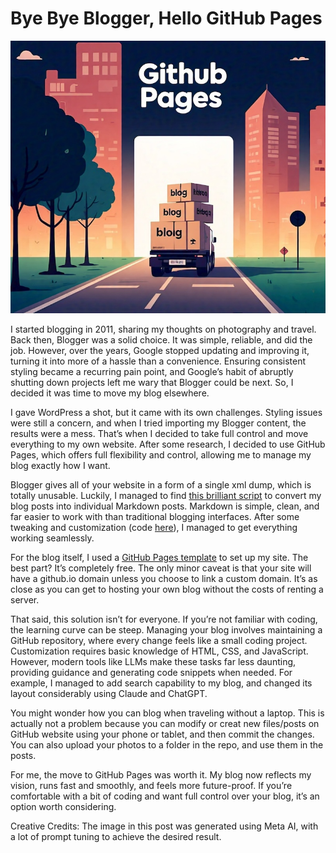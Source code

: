 # Bye Bye Blogger, Hello GitHub Pages

![Moving blog](/img/moving-blog.jpeg)

I started blogging in 2011, sharing my thoughts on photography and travel. Back then, Blogger was a solid choice. It was simple, reliable, and did the job. However, over the years, Google stopped updating and improving it, turning it into more of a hassle than a convenience. Ensuring consistent styling became a recurring pain point, and Google’s habit of abruptly shutting down projects left me wary that Blogger could be next. So, I decided it was time to move my blog elsewhere.

I gave WordPress a shot, but it came with its own challenges. Styling issues were still a concern, and when I tried importing my Blogger content, the results were a mess. That’s when I decided to take full control and move everything to my own website. After some research, I decided to use GitHub Pages, which offers full flexibility and control, allowing me to manage my blog exactly how I want.

Blogger gives all of your website in a form of a single xml dump, which is totally unusable. Luckily, I managed to find [this brilliant script](https://daniel.feldroy.com/posts/2022-02-blogger-to-markdown-script) to convert my blog posts into individual Markdown posts. Markdown is simple, clean, and far easier to work with than traditional blogging interfaces. After some tweaking and customization (code [here](https://gist.github.com/photopensieve/adad1a1385e5a65678afd933204857a3)), I managed to get everything working seamlessly.

For the blog itself, I used a [GitHub Pages template](https://chadbaldwin.net/2021/03/14/how-to-build-a-sql-blog.html) to set up my site. The best part? It’s completely free. The only minor caveat is that your site will have a github.io domain unless you choose to link a custom domain. It’s as close as you can get to hosting your own blog without the costs of renting a server.

That said, this solution isn’t for everyone. If you’re not familiar with coding, the learning curve can be steep. Managing your blog involves maintaining a GitHub repository, where every change feels like a small coding project. Customization requires basic knowledge of HTML, CSS, and JavaScript. However, modern tools like LLMs make these tasks far less daunting, providing guidance and generating code snippets when needed. For example, I managed to add search capability to my blog, and changed its layout considerably using Claude and ChatGPT.

You might wonder how you can blog when traveling without a laptop. This is actually not a problem because you can modify or creat new files/posts on GitHub website using your phone or tablet, and then commit the changes. You can also upload your photos to a folder in the repo, and use them in the posts.

For me, the move to GitHub Pages was worth it. My blog now reflects my vision, runs fast and smoothly, and feels more future-proof. If you’re comfortable with a bit of coding and want full control over your blog, it’s an option worth considering.

Creative Credits: The image in this post was generated using Meta AI, with a lot of prompt tuning to achieve the desired result.
